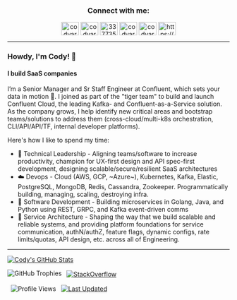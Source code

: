 <h3 align="center">Connect with me:</h3>
<p align="center">
<a href="https://twitter.com/intent/follow?screen_name=codyaray&tw_p=followbutton" target="blank"><img align="center" src="https://raw.githubusercontent.com/rahuldkjain/github-profile-readme-generator/master/src/images/icons/Social/twitter.svg" alt="codyaray" height="30" width="40" /></a>
<a href="https://linkedin.com/in/codyaray" target="blank"><img align="center" src="https://raw.githubusercontent.com/rahuldkjain/github-profile-readme-generator/master/src/images/icons/Social/linked-in-alt.svg" alt="codyaray" height="30" width="40" /></a>
<a href="https://stackoverflow.com/users/337735" target="blank"><img align="center" src="https://raw.githubusercontent.com/rahuldkjain/github-profile-readme-generator/master/src/images/icons/Social/stack-overflow.svg" alt="337735" height="30" width="40" /></a>
<a href="https://fb.com/codyaray" target="blank"><img align="center" src="https://raw.githubusercontent.com/rahuldkjain/github-profile-readme-generator/master/src/images/icons/Social/facebook.svg" alt="codyaray" height="30" width="40" /></a>
<a href="https://instagram.com/codyaray" target="blank"><img align="center" src="https://raw.githubusercontent.com/rahuldkjain/github-profile-readme-generator/master/src/images/icons/Social/instagram.svg" alt="codyaray" height="30" width="40" /></a>
<a href="https://codyaray.com" target="blank"><img align="center" src="https://raw.githubusercontent.com/rahuldkjain/github-profile-readme-generator/master/src/images/icons/Social/rss.svg" alt="https://codyaray.com/feed" height="30" width="40" /></a>
</p>


----

### Howdy, I'm Cody! 👋
#### I build SaaS companies

I’m a Senior Manager and Sr Staff Engineer at Confluent, which sets your data in motion :rocket:. I joined as part of the "tiger team" to build 
and launch Confluent Cloud, the leading Kafka- and Confluent-as-a-Service solution. As the company grows, I help identify new critical areas 
and bootstrap teams/solutions to address them (cross-cloud/multi-k8s orchestration, CLI/API/API/TF, internal developer platforms).

Here's how I like to spend my time:

- :two_men_holding_hands: Technical Leadership - Aligning teams/software to increase productivity, champion for UX-first design and API spec-first development, designing scalable/secure/resilient SaaS architectures
- :cloud: Devops - Cloud (AWS, GCP, ~Azure~), Kubernetes, Kafka, Elastic, PostgreSQL, MongoDB, Redis, Cassandra, Zookeeper. Programmatically building, managing, scaling, destroying infra.
- :robot: Software Development - Building microservices in Golang, Java, and Python using REST, GRPC, and Kafka event-driven comms
- :notebook: Service Architecture - Shaping the way that we build scalable and reliable systems, and providing platform foundations for service communication, authN/authZ, feature flags, dynamic configs, rate limits/quotas, API design, etc. across all of Engineering.

---

[![Cody's GitHub Stats](https://github-readme-stats.vercel.app/api?username=codyaray&count_private=true&include_all_commits&show_icons=true&theme=dracula)](https://codyaray.com)

<p><img align="left" src="https://github-profile-trophy.vercel.app/?username=codyaray&theme=dracula&column=3" alt="GitHub Trophies" /></p>

<p>&nbsp;&nbsp;<a href="https://stackoverflow.com/users/337735/cody-a-ray?tab=profile"><img align="center" src="https://stackoverflow-card.vercel.app/?userID=337735&theme=dracula" alt="StackOverflow" /></a></p>

<p>&nbsp;&nbsp;<img align="center" src="https://gpvc.arturio.dev/codyaray" alt="Profile Views" />&nbsp;&nbsp;
<a href="https://github.com/codyaray/codyaray/commits"><img align="center" src="https://img.shields.io/github/last-commit/codyaray/codyaray/main?label=Last%20updated&style=fla" alt="Last Updated" /></a></p>
